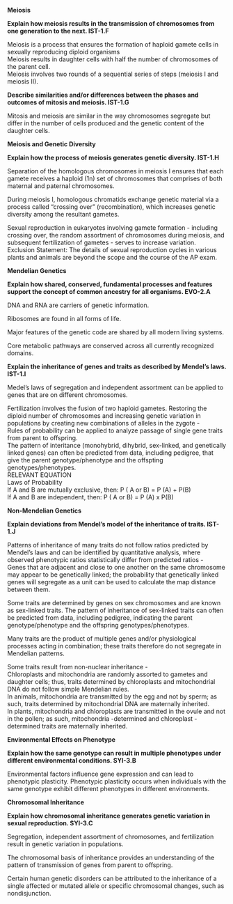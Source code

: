 **Meiosis**

**Explain how meiosis results in the transmission of chromosomes from one generation to the next. IST-1.F**

Meiosis is a process that ensures the formation of haploid gamete cells in sexually reproducing diploid organisms  
Meiosis results in daughter cells with half the number of chromosomes of the parent cell.  
Meiosis involves two rounds of a sequential series of steps (meiosis I and meiosis II).

**Describe similarities and/or differences between the phases and outcomes of mitosis and meiosis. IST-1.G**

Mitosis and meiosis are similar in the way chromosomes segregate but differ in the number of cells produced and the genetic content of the daughter cells.

**Meiosis and Genetic Diversity**

**Explain how the process of meiosis generates genetic diversity. IST-1.H**

Separation of the homologous chromosomes in meiosis I ensures that each gamete receives a haploid (1n) set of chromosomes that comprises of both maternal and paternal chromosomes.

During meiosis I, homologous chromatids exchange genetic material via a process called “crossing over” (recombination), which increases genetic diversity among the resultant gametes.

Sexual reproduction in eukaryotes involving gamete formation - including crossing over, the random assortment of chromosomes during meiosis, and subsequent fertilization of gametes - serves to increase variation.  
Exclusion Statement: The details of sexual reproduction cycles in various plants and animals are beyond the scope and the course of the AP exam.

**Mendelian Genetics**

**Explain how shared, conserved, fundamental processes and features support the concept of common ancestry for all organisms. EVO-2.A**

DNA and RNA are carriers of genetic information.

Ribosomes are found in all forms of life.

Major features of the genetic code are shared by all modern living systems.

Core metabolic pathways are conserved across all currently recognized domains.

**Explain the inheritance of genes and traits as described by Mendel’s laws. IST-1.I**

Medel’s laws of segregation and independent assortment can be applied to genes that are on different chromosomes.

Fertilization involves the fusion of two haploid gametes. Restoring the diploid number of chromosomes and increasing genetic variation in populations by creating new combinations of alleles in the zygote -  
Rules of probability can be applied to analyze passage of single gene traits from parent to offspring.  
The pattern of interitance (monohybrid, dihybrid, sex-linked, and genetically linked genes) can often be predicted from data, including pedigree, that give the parent genotype/phenotype and the offspting genotypes/phenotypes.  
RELEVANT EQUATION  
Laws of Probability  
If A and B are mutually exclusive, then: P ( A or B) = P (A) + P(B)  
If A and B are independent, then: P ( A or B) = P (A) x P(B)

**Non-Mendelian Genetics**

**Explain deviations from Mendel’s model of the inheritance of traits. IST-1.J**

Patterns of inheritance of many traits do not follow ratios predicted by Mendel’s laws and can be identified by quantitative analysis, where observed phenotypic ratios statistically differ from predicted ratios -  
Genes that are adjacent and close to one another on the same chromosome may appear to be genetically linked; the probability that genetically linked genes will segregate as a unit can be used to calculate the map distance between them.

Some traits are determined by genes on sex chromosomes and are known as sex-linked traits. The pattern of inheritance of sex-linked traits can often be predicted from data, including pedigree, indicating the parent genotype/phenotype and the offspring genotypes/phenotypes.

Many traits are the product of multiple genes and/or physiological processes acting in combination; these traits therefore do not segregate in Mendelian patterns.

Some traits result from non-nuclear inheritance -  
Chloroplasts and mitochondria are randomly assorted to gametes and daughter cells; thus, traits determined by chloroplasts and mitochondrial DNA do not follow simple Mendelian rules.  
In animals, mitochondria are transmitted by the egg and not by sperm; as such, traits determined by mitochondrial DNA are maternally inherited.  
In plants, mitochondria and chloroplasts are transmitted in the ovule and not in the pollen; as such, mitochondria -determined and chloroplast -determined traits are maternally inherited.  
  
  

**Environmental Effects on Phenotype**

**Explain how the same genotype can result in multiple phenotypes under different environmental conditions. SYI-3.B**

Environmental factors influence gene expression and can lead to phenotypic plasticity. Phenotypic plasticity occurs when individuals with the same genotype exhibit different phenotypes in different environments.

**Chromosomal Inheritance**

**Explain how chromosomal inheritance generates genetic variation in sexual reproduction. SYI-3.C**

Segregation, independent assortment of chromosomes, and fertilization result in genetic variation in populations.

The chromosomal basis of inheritance provides an understanding of the pattern of transmission of genes from parent to offspring.

Certain human genetic disorders can be attributed to the inheritance of a single affected or mutated allele or specific chromosomal changes, such as nondisjunction.